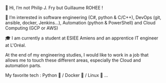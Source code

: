 👋 Hi, I’m not Philip J. Fry but Guillaume ROHEE ! 

👀 I’m interested in software engineering (C#, python & C/C++), DevOps (git, ansible, docker, Jenkins...), Automation (python & PowerShell) and Cloud Computing (GCP or AWS)

🎓 I am currently a student at ESIEE Amiens and an apprentice IT engineer at L'Oréal.

At the end of my engineering studies, I would like to work in a job that allows me to touch these different areas, especially the Cloud and automation parts. 

My favorite tech : Python 🐍 / Docker 🐳 / Linux 🐧 ...

<!---
Guigui0812/Guigui0812 is a ✨ special ✨ repository because its `README.md` (this file) appears on your GitHub profile.
You can click the Preview link to take a look at your changes.
--->
